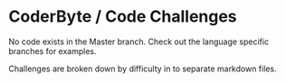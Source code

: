 # CoderByte / Code Challenges
No code exists in the Master branch. Check out the language specific branches
for examples.

Challenges are broken down by difficulty in to separate markdown files.
